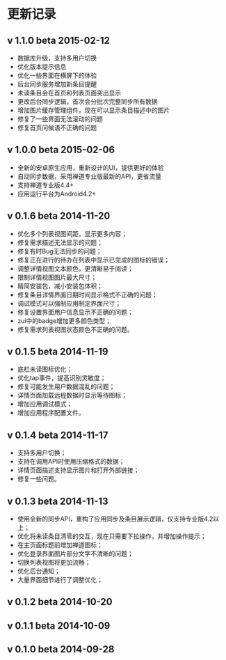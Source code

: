 # 更新记录

## v 1.1.0 beta 2015-02-12
 * 数据库升级，支持多用户切换
 * 优化版本提示信息
 * 优化一些界面在横屏下的体验
 * 后台同步服务增加新条目提醒
 * 未读条目会在首页和列表页面突出显示
 * 更改后台同步逻辑，首次会分批次完整同步所有数据
 * 增加图片缓存管理组件，现在可以显示条目描述中的图片
 * 修复了一些界面无法滚动的问题
 * 修复首页问候语不正确的问题

## v 1.0.0 beta 2015-02-06
 * 全新的安卓原生应用，重新设计的UI，提供更好的体验
 * 自动同步数据，采用禅道专业版最新的API，更省流量
 * 支持禅道专业版4.4+
 * 应用运行平台为Android4.2+

## v 0.1.6 beta 2014-11-20
 * 优化多个列表视图间距，显示更多内容；
 * 修复需求描述无法显示的问题；
 * 修复有时Bug无法同步的问题；
 * 修复正在进行的待办在列表中显示已完成的图标的错误；
 * 调整详情视图文本颜色，更清晰易于阅读；
 * 限制详情视图图片最大尺寸；
 * 精简安装包，减小安装包体积；
 * 修复条目详情界面日期时间显示格式不正确的问题；
 * 调试模式可以强制应用制定界面尺寸；
 * 修复设置界面用户信息显示不正确的问题；
 * zui中的badge增加更多颜色类型；
 * 修复需求列表视图状态颜色不正确的问题。

## v 0.1.5 beta 2014-11-19
 * 底栏未读图标优化；
 * 优化tap事件，提高识别灵敏度；
 * 修复可能发生用户数据混乱的问题；
 * 详情页面加载远程数据时显示等待图标；
 * 增加应用调试模式；
 * 增加应用程序配置文件。

## v 0.1.4 beta 2014-11-17
 * 支持多用户切换；
 * 支持在调用API时使用压缩格式的数据；
 * 详情页面描述支持显示图片和打开外部链接；
 * 修复一些问题。

## v 0.1.3 beta 2014-11-13
 * 使用全新的同步API，重构了应用同步及条目展示逻辑，仅支持专业版4.2以上；
 * 优化将未读条目清零的交互，现在只需要下拉操作，并增加操作提示；
 * 在主页面标题前增加禅道图标；
 * 优化登录界面图片部分文字不清晰的问题；
 * 切换列表视图将更加流畅；
 * 优化后台通知；
 * 大量界面细节进行了调整优化；

## v 0.1.2 beta 2014-10-20
## v 0.1.1 beta 2014-10-09
## v 0.1.0 beta 2014-09-28
